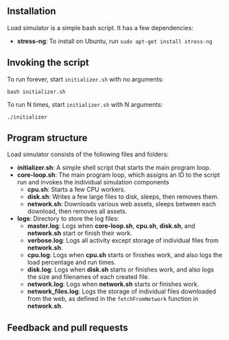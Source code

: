 ## Installation ##

Load simulator is a simple bash script. It has a few dependencies:

+ **stress-ng**: To install on Ubuntu, run `sudo apt-get install stress-ng`

## Invoking the script ##

To run forever, start `initializer.sh` with no arguments:

    bash initializer.sh

To run N times, start `initializer.sh` with N arguments:

    ./initializer

## Program structure ##

Load simulator consists of the following files and folders:

+ **initializer.sh**: A simple shell script that starts the main program loop.
+ **core-loop.sh**: The main program loop, which assigns an ID to the script run and invokes the individual simulation components
    + **cpu.sh**: Starts a few CPU workers.
    + **disk.sh**: Writes a few large files to disk, sleeps, then removes them.
    + **network.sh**: Downloads various web assets, sleeps between each download, then removes all assets.
+ **logs**: Directory to store the log files:
    + **master.log**: Logs when **core-loop.sh**, **cpu.sh**, **disk.sh**, and **network.sh** start or finish their work.
    + **verbose.log**: Logs all activity except storage of individual files from **network.sh**.
    + **cpu.log**: Logs when **cpu.sh** starts or finishes work, and also logs the load percentage and run times.
    + **disk.log**: Logs when **disk.sh** starts or finishes work, and also logs the size and filenames of each created file.
    + **network.log**: Logs when **network.sh** starts or finishes work.
    + **network_files.log**: Logs the storage of individual files downloaded from the web, as defined in the `fetchFromNetwork` function in **network.sh**.

## Feedback and pull requests ##
